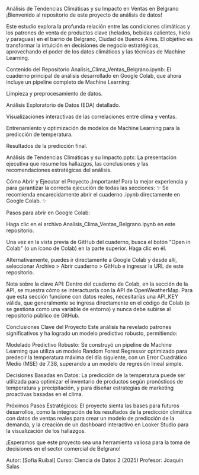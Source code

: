Análisis de Tendencias Climáticas y su Impacto en Ventas en Belgrano
¡Bienvenido al repositorio de este proyecto de análisis de datos!

Este estudio explora la profunda relación entre las condiciones climáticas y los patrones de venta de productos clave (helados, bebidas calientes, hielo y paraguas) en el barrio de Belgrano, Ciudad de Buenos Aires. El objetivo es transformar la intuición en decisiones de negocio estratégicas, aprovechando el poder de los datos climáticos y las técnicas de Machine Learning.

Contenido del Repositorio
Analisis_Clima_Ventas_Belgrano.ipynb: El cuaderno principal de análisis desarrollado en Google Colab, que ahora incluye un pipeline completo de Machine Learning:

Limpieza y preprocesamiento de datos.

Análisis Exploratorio de Datos (EDA) detallado.

Visualizaciones interactivas de las correlaciones entre clima y ventas.

Entrenamiento y optimización de modelos de Machine Learning para la predicción de temperatura.

Resultados de la predicción final.

Análisis de Tendencias Climáticas y su Impacto.pptx: La presentación ejecutiva que resume los hallazgos, las conclusiones y las recomendaciones estratégicas del análisis.

Cómo Abrir y Ejecutar el Proyecto
¡Importante! Para la mejor experiencia y para garantizar la correcta ejecución de todas las secciones:
✨ Se recomienda encarecidamente abrir el cuaderno .ipynb directamente en Google Colab. ✨

Pasos para abrir en Google Colab:

Haga clic en el archivo Analisis_Clima_Ventas_Belgrano.ipynb en este repositorio.

Una vez en la vista previa de GitHub del cuaderno, busca el botón "Open in Colab" (o un ícono de Colab) en la parte superior. Haga clic en él.

Alternativamente, puedes ir directamente a Google Colab y desde allí, seleccionar Archivo > Abrir cuaderno > GitHub e ingresar la URL de este repositorio.

Nota sobre la clave API:
Dentro del cuaderno de Colab, en la sección de la API, se muestra cómo se interactuaría con la API de OpenWeatherMap. Para que esta sección funcione con datos reales, necesitarías una API_KEY válida, que generalmente se ingresa directamente en el código de Colab (o se gestiona como una variable de entorno) y nunca debe subirse al repositorio público de GitHub.

Conclusiones Clave del Proyecto
Este análisis ha revelado patrones significativos y ha logrado un modelo predictivo robusto, permitiendo:

Modelado Predictivo Robusto: Se construyó un pipeline de Machine Learning que utiliza un modelo Random Forest Regressor optimizado para predecir la temperatura máxima del día siguiente, con un Error Cuadrático Medio (MSE) de 7.38, superando a un modelo de regresión lineal simple.

Decisiones Basadas en Datos: La predicción de la temperatura puede ser utilizada para optimizar el inventario de productos según pronósticos de temperatura y precipitación, y para diseñar estrategias de marketing proactivas basadas en el clima.

Próximos Pasos Estratégicos: El proyecto sienta las bases para futuros desarrollos, como la integración de los resultados de la predicción climática con datos de ventas reales para crear un modelo de predicción de la demanda, y la creación de un dashboard interactivo en Looker Studio para la visualización de los hallazgos.

¡Esperamos que este proyecto sea una herramienta valiosa para la toma de decisiones en el sector comercial de Belgrano!

Autor: [Sofia Ruibal]
Curso: Ciencia de Datos 2 (2025)
Profesor: Joaquín Salas
